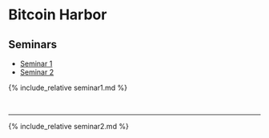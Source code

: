 # Bitcoin Harbor

## Seminars

- [Seminar 1](seminar1.md)
- [Seminar 2](seminar2.md)
<!-- - [Week 3](week3.md) -->

{% include_relative seminar1.md %}

<br>
<hr>

{% include_relative seminar2.md %}
